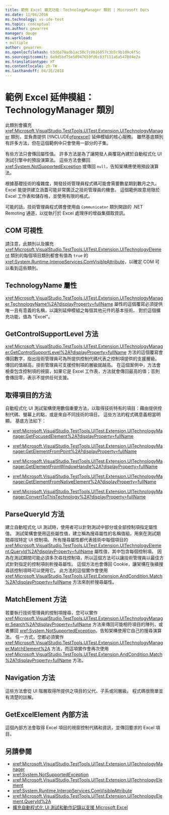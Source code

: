 ```yaml
---
title: 範例 Excel 擴充功能：TechnologyManager 類別 | Microsoft Docs
ms.date: 11/04/2016
ms.technology: vs-ide-test
ms.topic: conceptual
ms.author: gewarren
manager: douge
ms.workload:
- multiple
author: gewarren
ms.openlocfilehash: b3d0a78adb1ac50c7c0b16857c3b5c9b1d9c6f5c
ms.sourcegitcommit: 6a9d5bd75e50947659fd6c837111a6a547884e2a
ms.translationtype: HT
ms.contentlocale: zh-TW
ms.lasthandoff: 04/16/2018
---
```

# <a name="sample-excel-extension-technologymanager-class"></a>範例 Excel 延伸模組：TechnologyManager 類別

此類別會擴充 <xref:Microsoft.VisualStudio.TestTools.UITest.Extension.UITechnologyManager> 類別，並負責提供 [!INCLUDE[ofprexcel](../test/includes/ofprexcel_md.md)] 延伸模組的核心服務。 雖然基底類別有許多方法，但在這個範例中只會使用一部分的子集。

 有些方法只會傳回屬性值。 許多方法是為了讓開發人員覆寫內建於自動程式化 UI 測試引擎中的預設演算法。 這些方法會擲回 <xref:System.NotSupportedException> 或傳回 `null`，告知架構應使用預設演算法。

 根據基礎技術的複雜度，開發技術管理員程式碼可能會需要數星期到數月之久。 Excel 能提供建立涵蓋可能非常廣泛之技術管理員的機會。 這個範例故意局限於 Excel 工作表和儲存格，並使用有限的格式。

 可能的話，技術管理員程式碼會使用由 `Communicator` 類別開啟的 .NET Remoting 通道，以從執行於 Excel 處理序的增益集擷取資訊。

## <a name="com-visibility"></a>COM 可視性
 請注意，此類別以及擴充 <xref:Microsoft.VisualStudio.TestTools.UITest.Extension.UITechnologyElement> 類別的每個項目類別都會有值為 `true` 的 <xref:System.Runtime.InteropServices.ComVisibleAttribute>，以確定 COM 可以看到這些類別。

## <a name="technologyname-property"></a>TechnologyName 屬性
 <xref:Microsoft.VisualStudio.TestTools.UITest.Extension.UITechnologyManager.TechnologyName%2A?displayProperty=fullName> 屬性的這個覆寫必須提供唯一且有意義的名稱，以識別延伸模組之每個其他元件的基本技術。 對於這個擴充功能，值為 "Excel"。

## <a name="getcontrolsupportlevel-method"></a>GetControlSupportLevel 方法
 <xref:Microsoft.VisualStudio.TestTools.UITest.Extension.UITechnologyManager.GetControlSupportLevel%2A?displayProperty=fullName> 方法的這個覆寫會傳回數字，指出技術管理員可為所提供控制代碼代表之控制項提供的支援層級。 傳回的值越高，技術管理員可支援控制項的層級就越高。 在這個案例中，方法會檢查包含控制項的視窗，如果它是 Excel 工作表，方法就會傳回最高的值；否則會傳回零，表示不提供任何支援。

## <a name="methods-to-get-an-element"></a>取得項目的方法
 自動程式化 UI 測試架構使用數個重要方法，以取得技術特有的項目：藉由提供控制代碼、螢幕上的點，或是來自不同技術的項目。 這些方法的程式碼意義相當明顯。 基底方法如下：

-   <xref:Microsoft.VisualStudio.TestTools.UITest.Extension.UITechnologyManager.GetFocusedElement%2A?displayProperty=fullName>

-   <xref:Microsoft.VisualStudio.TestTools.UITest.Extension.UITechnologyManager.GetElementFromPoint%2A?displayProperty=fullName>

-   <xref:Microsoft.VisualStudio.TestTools.UITest.Extension.UITechnologyManager.GetElementFromWindowHandle%2A?displayProperty=fullName>

-   <xref:Microsoft.VisualStudio.TestTools.UITest.Extension.UITechnologyManager.GetElementFromNativeElement%2A?displayProperty=fullName>

-   <xref:Microsoft.VisualStudio.TestTools.UITest.Extension.UITechnologyManager.ConvertToThisTechnology%2A?displayProperty=fullName>

## <a name="parsequeryid-method"></a>ParseQueryId 方法
 建立自動程式化 UI 測試時，使用者可以針對測試中部分或全部控制項指定屬性值。 測試架構會使用這些屬性值，建立稱為搜尋屬性的名稱值組，用來在測試期間尋找特定 UI 控制項。 所有搜尋屬性都代表技術中每個項目的 <xref:Microsoft.VisualStudio.TestTools.UITest.Extension.UITechnologyElement.QueryId%2A?displayProperty=fullName> 屬性值，其中包含每個控制項。 因為在測試期間可能必須多次尋找控制項，所以這個方法可以讓技術管理員以最佳方式針對指定的控制項剖析搜尋屬性。 這個方法也會傳回 Cookie，讓架構在後續搜尋該控制項時可以使用它。 此方法的這個實作會使用 <xref:Microsoft.VisualStudio.TestTools.UITest.Extension.AndCondition.Match%2A?displayProperty=fullName> 方法來剖析搜尋屬性。

## <a name="matchelement-method"></a>MatchElement 方法
 若要執行技術管理員的控制項搜尋，您可以實作 <xref:Microsoft.VisualStudio.TestTools.UITest.Extension.UITechnologyManager.Search%2A?displayProperty=fullName> 方法來傳回可能相符項目的陣列，或者擲回 <xref:System.NotSupportedException>，告知架構使用它自己的搜尋演算法。 任一方式，您都必須實作 <xref:Microsoft.VisualStudio.TestTools.UITest.Extension.UITechnologyManager.MatchElement%2A> 方法，而這項實作會再次使用 <xref:Microsoft.VisualStudio.TestTools.UITest.Extension.AndCondition.Match%2A?displayProperty=fullName> 方法。

## <a name="navigation-methods"></a>Navigation 方法
 這些方法會從 UI 階層取得所提供之項目的父代、子系或同層級。 程式碼很簡單並有清楚的註解。

## <a name="getexcelelement-internal-method"></a>GetExcelElement 內部方法
 這個內部方法會取得 Excel 項目的視窗控制代碼和資訊，並傳回要求的 Excel 項目。

## <a name="see-also"></a>另請參閱

- <xref:Microsoft.VisualStudio.TestTools.UITest.Extension.UITechnologyManager>
- <xref:System.NotSupportedException>
- <xref:Microsoft.VisualStudio.TestTools.UITest.Extension.UITechnologyElement>
- <xref:System.Runtime.InteropServices.ComVisibleAttribute>
- <xref:Microsoft.VisualStudio.TestTools.UITest.Extension.UITechnologyElement.QueryId%2A>
- [擴充自動程式化 UI 測試和動作記錄以支援 Microsoft Excel](../test/extending-coded-ui-tests-and-action-recordings-to-support-microsoft-excel.md)

